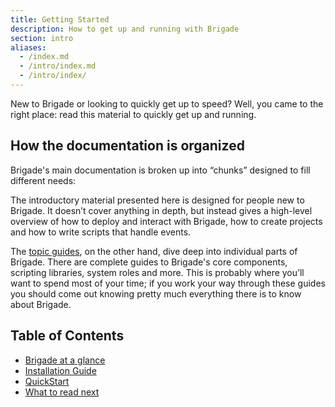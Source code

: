 ```yaml
---
title: Getting Started
description: How to get up and running with Brigade
section: intro
aliases:
  - /index.md
  - /intro/index.md
  - /intro/index/
---
```


New to Brigade or looking to quickly get up to speed? Well, you came to the right place: read this material to quickly get up and running.

## How the documentation is organized

Brigade's main documentation is broken up into “chunks” designed to fill different needs:

The introductory material presented here is designed for people new to Brigade. It doesn’t cover anything in depth, but instead gives a
high-level overview of how to deploy and interact with Brigade, how to create projects and how to write scripts that handle events.

The [topic guides], on the other hand, dive deep into individual parts of Brigade. There are complete guides to Brigade's
core components, scripting libraries, system roles and more.  This is probably where you’ll want to spend most of your time;
if you work your way through these guides you should come out knowing pretty much everything there is to know about Brigade.

[topic guides]: ../topics/

## Table of Contents

- [Brigade at a glance](overview)
- [Installation Guide](install)
- [QuickStart](quickstart)
- [What to read next](readnext)
